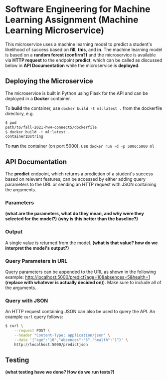 # Software Engineering for Machine Learning Assignment (Machine Learning Microservice)
This microservice uses a machine learning model to predict a student's likelihood of success based on **fill**, **this**, and **in**. The machine learning model is based on a **random forest (confirm?)** and the microservice is available via **HTTP request** to the endpoint **predict**, which can be called as discussed below in **API Documentation** while the microservice is **deployed**.

## Deploying the Microservice
The microservice is built in Python using Flask for the API and can be deployed in a **Docker** container.

To **build** the container, use `docker build -t ml:latest .` from the dockerfile directory, e.g.
```sh
$ pwd
path/to/fall-2021-hw4-connect5/dockerfile
$ docker build -t ml:latest .
containerIDstring
```

To **run** the container (on port 5000), use `docker run -d -p 5000:5000 ml`

## API Documentation
The **predict** endpoint, which returns a prediction of a student's success based on relevant features, can be accessed by either adding query parameters to the URL or sending an HTTP request with JSON containing the arguments.

### Parameters
**(what are the parameters, what do they mean, and why were they selected for the model?)**
**(why is this better than the baseline?)**

### Output
A single value is returned from the model. **(what is that value? how do we interpret the model's output?)**

### Query Parameters in URL
Query parameters can be appended to the URL as shown in the following example: [http://localhost:5000/predict?age=10&absences=5&health=1](http://localhost:5000/predict?age=10&absences=5&health=1) **(replace with whatever is actually decided on)**). Make sure to include all of the arguments.

### Query with JSON
An HTTP request containing JSON can also be used to query the API. An example `curl` query follows:
```sh
$ curl \
    --request POST \
    --header "Content-Type: application/json" \
    --data '{"age":"10","absences":"5","health":"1"}' \
    http://localhost:5000/predictjson
```

## Testing
**(what testing have we done? How do we run tests?)**